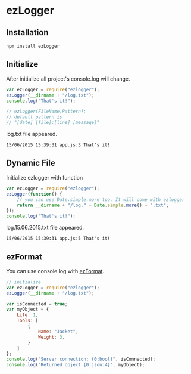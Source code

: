 ezLogger
=============


Installation
--------------

    npm install ezLogger

Initialize
--------------

After initialize all project's console.log will change.

```javascript
var ezLogger = require("ezlogger");
ezLogger(__dirname + "/log.txt");
console.log("That's it!");
```

```javascript
// ezLogger(FileName,Pattern);
// default pattern is
// "[date] [file]:[line] [message]"
```

log.txt file appeared.

```text
15/06/2015 15:39:31 app.js:3 That's it!
```

Dynamic File
-------------

Initialize ezlogger with function

```javascript
var ezLogger = require("ezlogger");
ezLogger(function() {
    // you can use Date.simple.more too. It will come with ezlogger
    return __dirname + "/log." + Date.simple.more() + ".txt";
});
console.log("That's it!");
```

log.15.06.2015.txt file appeared.

```text
15/06/2015 15:39:31 app.js:5 That's it!
```


ezFormat
------------

You can use console.log with [ezFormat][1].

```javascript
// initialize
var ezLogger = require("ezlogger");
ezLogger(__dirname + "/log.txt");
```

```javascript
var isConnected = true;
var myObject = {
    Life: 1,
    Tools: [
        {
            Name: "Jacket",
            Weight: 3,
        }
    ]
};
console.log("Server connection: {0:bool}", isConnected);
console.log("Returned object {0:json:4}", myObject);
```



[1]:https://github.com/co3moz/ezFormat
